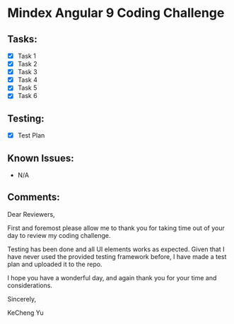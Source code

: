 # Mindex Angular 9 Coding Challenge

## Tasks:
 - [x] Task 1
 - [x] Task 2
 - [x] Task 3
 - [x] Task 4
 - [x] Task 5
 - [x] Task 6

## Testing:
 - [x] Test Plan


## Known Issues:
 - N/A

## Comments:
Dear Reviewers, 

First and foremost please allow me to thank you for taking time out of your day to review my coding challenge.

Testing has been done and all UI elements works as expected.
Given that I have never used the provided testing framework before, I have made a test plan and uploaded it to the repo.

I hope you have a wonderful day, and again thank you for your time and considerations.


Sincerely,

KeCheng Yu